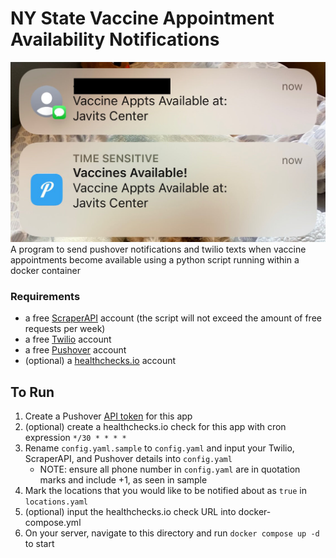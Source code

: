 # NY State Vaccine Appointment Availability Notifications
![Text and Pushover Notification example](./notifications.jpg)
A program to send pushover notifications and twilio texts when vaccine appointments become available using a python script running within a docker container
### Requirements
- a free [ScraperAPI](https://www.scraperapi.com) account (the script will not exceed the amount of free requests per week)
- a free [Twilio](https://www.twilio.com/) account
- a free [Pushover](https://pushover.net/) account
- (optional) a [healthchecks.io](https://healthchecks.io/) account
## To Run
1. Create a Pushover [API token](https://pushover.net/apps/build) for this app
2. (optional) create a healthchecks.io check for this app with cron expression `*/30 * * * *`
3. Rename `config.yaml.sample` to `config.yaml` and input your Twilio, ScraperAPI, and Pushover details into `config.yaml`
    - NOTE: ensure all phone number in `config.yaml` are in quotation marks and include +1, as seen in sample
4. Mark the locations that you would like to be notified about as `true` in `locations.yaml`
5. (optional) input the healthchecks.io check URL into docker-compose.yml
5. On your server, navigate to this directory and run `docker compose up -d` to start
